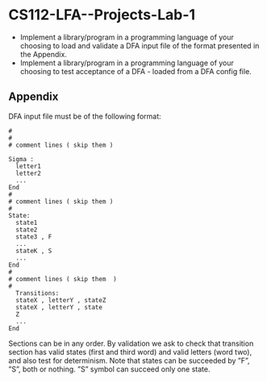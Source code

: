 # CS112-LFA--Projects-Lab-1
- Implement a library/program in a programming language of your choosing to load and validate a DFA input file of the format presented in
the Appendix. 
- Implement a library/program in a programming language of 
your choosing to test acceptance of a DFA - loaded from a DFA config file.
## Appendix
DFA input file must be of the following format:
```
#
#
# comment lines ( skip them )

Sigma :
  letter1
  letter2
  ...
End
#
# comment lines ( skip them )
#
State:
  state1
  state2
  state3 , F
  ...
  stateK , S
  ...
End
#
# comment lines ( skip them  )
#
  Transitions:
  stateX , letterY , stateZ
  stateX , letterY , state 
  Z
  ...
End
```
Sections can be in any order. By validation we ask to check that
transition section has valid states (first and third word) and valid
letters (word two), and also test for determinism. Note that states
can be succeeded by ”F”, ”S”, both or nothing. ”S” symbol can
succeed only one state.
